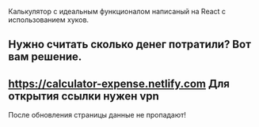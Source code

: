 Калькулятор с идеальным функционалом написаный на React с использованием хуков.

## Нужно считать сколько денег потратили? Вот вам решение.
## https://calculator-expense.netlify.com Для открытия ссылки нужен vpn

После обновления страницы данные не пропадают!


